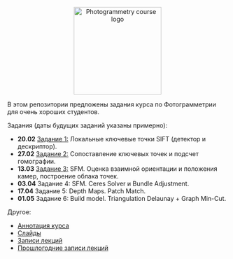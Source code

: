 <p align="center">
  <img width="200" src="/phg_logo.png" alt="Photogrammetry course logo">
</p>

В этом репозитории предложены задания курса по Фотограмметрии для очень хороших студентов.

Задания (даты будущих заданий указаны примерно):

- **20.02** [Задание 1:](https://github.com/PhotogrammetryCourse/PhotogrammetryTasks2025/tree/task01) Локальные ключевые точки SIFT (детектор и дескриптор).
- **27.02** [Задание 2:](https://github.com/PhotogrammetryCourse/PhotogrammetryTasks2025/tree/task02) Сопоставление ключевых точек и подсчет гомографии.
- **13.03** [Задание 3:](https://github.com/PhotogrammetryCourse/PhotogrammetryTasks2025/tree/task03) SFM. Оценка взаимной ориентации и положения камер, построение облака точек.
- **03.04** Задание 4: SFM. Ceres Solver и Bundle Adjustment.
- **17.04** Задание 5: Depth Maps. Patch Match.
- **01.05** Задание 6: Build model. Triangulation Delaunay + Graph Min-Cut.

Другое:

- [Аннотация курса](https://github.com/PhotogrammetryCourse/PhotogrammetryTasks2025/blob/master/slides/phg_00_course_annotation.pdf)
- [Слайды](https://github.com/PhotogrammetryCourse/PhotogrammetryTasks2025/blob/master/slides)
- [Записи лекций](https://www.youtube.com/playlist?list=PL5p-5hHpsHBp4yTpeZJ_QMSmJPAuov-VF)
- [Прошлогодние записи лекций](https://www.youtube.com/watch?v=dowgzvj9M6I&list=PL5p-5hHpsHBrtQQptYgT3kdt3Egb5QNci&index=1)
